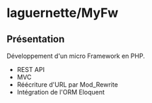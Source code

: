 # laguernette/MyFw

## Présentation

Développement d'un micro Framework en PHP.  
- REST API 
- MVC
- Réécriture d'URL par Mod_Rewrite
- Intégration de l'ORM Eloquent
